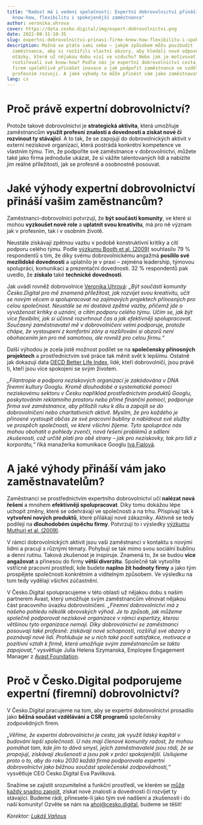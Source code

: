 ```yaml
---
title: "Radost má i vedení společnosti: Expertní dobrovolnictví přináší firmě
  know-how, flexibilitu i spokojenější zaměstnance"
author: veronika.uhrova
cover: https://data.cesko.digital/img/expert-dobrovolnictvi.png
date: 2022-08-31-10-35
slug: expertni-dobrovolnictvi-prinasi-firme-know-how-flexibilitu-i-spokojenejsi-zamestnance
description: Možná se ptáte sami sebe – jakým způsobem můžu povzbudit
  zaměstnance, aby si rozšířili vlastní obzory, aby hledali nové odpovědi na
  otázky, které už nějakou dobu visí ve vzduchu? Nebo jak je motivovat, aby si
  rozšiřovali své know-how? Podle nás je expertní dobrovolnictví cesta, jak do
  firem spolehlivě přinášet inovace a jak podpořit zaměstnance ve vzdělávání a
  profesním rozvoji. A jaké výhody to může přinést vám jako zaměstnavatelům?
lang: cs
---
```

# Proč právě expertní dobrovolnictví?

Protože takové dobrovolnictví je **strategická aktivita**, která umožňuje zaměstnancům **využít profesní znalosti a dovednosti a získat nové či rozvinout ty stávající**. A to tak, že se zapojují do dobrovolnických aktivit v externí neziskové organizaci, která postrádá konkrétní kompetence ve vlastním týmu. Tím, že podpoříte své zaměstnance v dobrovolnictví, můžete také jako firma jednoduše ukázat, že si vážíte talentovaných lidí a nabízíte jim reálné příležitosti, jak se profesně a osobnostně posouvat.

# Jaké výhody expertní dobrovolnictví přináší vašim zaměstnancům?

Zaměstnanci-dobrovolníci potvrzují, že **být součástí komunity**, ve které si mohou **vyzkoušet nové role** a **uplatnit svou kreativitu**, má pro ně význam jak v profesním, tak i v osobním životě.

Neustále získávají zpětnou vazbu v podobě konstruktivní kritiky a cítí podporu celého týmu. Podle [výzkumu Booth et al. (2009)](https://www.sciencedirect.com/science/article/pii/S105348222100053X#bb0070) souhlasilo 79 % respondentů s tím, že díky svému dobrovolnickému angažmá **posílilo své mezilidské dovednosti** a uplatnilo je v praxi – zejména leadership, týmovou spolupráci, komunikaci a prezentační dovednosti. 32 % respondentů pak uvedlo, že **získalo** také **technické dovednosti**.

Jak uvádí rovněž dobrovolnice [Veronika Uhrová](https://www.linkedin.com/in/veronika-uhrov%C3%A1-57619572/): *„Být součástí komunity Česko.Digital pro mě znamená příležitost, jak rozvíjet svou kreativitu, učit se novým věcem a spolupracovat na zajímavých projektech přínosných pro celou společnost. Neustále se mi dostává zpětné vazby, přičemž jde o vyváženost kritiky a uznání, a cítím podporu celého týmu. Učím se, jak být více flexibilní, jak si účinně rozvrhnout čas a jak efektivněji spolupracovat. Současný zaměstnavatel mě v dobrovolničení velmi podporuje, protože chápe, že vystoupení z komfortní zóny a rozšiřování si obzorů není obohacením jen pro mě samotnou, ale rovněž pro celou firmu.“*

Další výhodou je zcela jistě možnost podílet se na **společensky přínosných projektech** a prostřednictvím své práce tak měnit svět k lepšímu. Ostatně jak dokazují data [OECD Better Life Index](https://www.sydney.edu.au/news-opinion/news/2017/05/03/7-surprising-benefits-of-volunteering-.html), lidé, kteří dobrovolničí, jsou právě ti, kteří jsou více spokojeni se svým životem.

*„Filantropie a podpora neziskových organizací je zakódována v DNA firemní kultury Googlu. Kromě dlouhodobé a systematické pomoci neziskovému sektoru v Česku například prostřednictvím produktů Googlu, poskytováním reklamního prostoru nebo přímé finanční pomoci, podporuje firma své zaměstnance, aby přiložili ruku k dílu a zapojili se do dobrovolničení nebo charitativních aktivit. Myslím, že pro každého je přínosné vystoupit občas ze své pracovní bubliny a nabídnout své služby ve prospěch společnosti, ve které všichni žijeme. Tyto spolupráce nás mohou obohatit o pohledy zvenčí, nová řešení problémů a sdílení zkušeností, což určitě platí pro obě strany – jak pro neziskovky, tak pro lidi z korporátu,“* říká manažerka komunikace Googlu [Iva Fialová](https://www.linkedin.com/in/iva-fialova/).

# A jaké výhody přináší vám jako zaměstnavatelům?

Zaměstnanci se prostřednictvím expertního dobrovolnictví učí **nalézat nová řešení** a mnohem **efektivněji spolupracovat**. Díky tomu dokážou lépe uchopit změny, které se odehrávají ve společnosti a na trhu. Přispívají tak k **vytvoření nových produktů**, které přilákají nové zákazníky. Aktivně se tedy podílejí na **dlouhodobém úspěchu firmy**. Potvrzují to i výsledky [výzkumu Muthuri et al. (2009)](https://www.sciencedirect.com/science/article/pii/S105348222100053X#bb0070).

V rámci dobrovolnických aktivit jsou vaši zaměstnanci v kontaktu s novými lidmi a pracují s různými tématy. Pohybují se tak mimo svou sociální bublinu a denní rutinu. Taková zkušenost je inspiruje. Znamená to, že se budou **více angažovat** a přinesou do firmy **větší diverzitu**. Společně tak vytvoříte vstřícné pracovní prostředí, kde budete **naplno žít hodnoty firmy** a jako tým prospějete společnosti konkrétním a viditelným způsobem. Ve výsledku na tom tedy vydělají všichni zúčastnění.

V Česko.Digital spolupracujeme v této oblasti už nějakou dobu s naším partnerem Avast, který umožňuje svým zaměstnancům věnovat nějakou část pracovního úvazku dobrovolničení. *„Firemní dobrovolnictví má z našeho pohledu několik obrovských výhod. Je to způsob, jak můžeme společně podporovat neziskové organizace v rámci expertizy, kterou většinou tyto organizace nemají. Díky dobrovolnictví se zaměstnanci posouvají také profesně: získávají nové schopnosti, rozšiřují své obzory a poznávají nové lidi. Prohlubuje se u nich také pocit satisfakce, motivace a pozitivní vztah k firmě, která umožňuje svým zaměstnancům se takto zapojovat,“* vysvětluje Julia Helena Szymanská, Employee Engagement Manager z [Avast Foundation](https://foundation.avast.com/).

# Proč v Česko.Digital podporujeme expertní (firemní) dobrovolnictví?

V Česko.Digital pracujeme na tom, aby se expertní dobrovolnictví prosadilo jako **běžná součást vzdělávání a CSR programů** společensky zodpovědných firem. 

*„Věříme, že expertní dobrovolnictví je cesta, jak využít lidský kapitál v budování lepší společnosti. U nás mají členové komunity radost, že mohou pomáhat tam, kde jim to dává smysl, jejich zaměstnavatelé jsou rádi, že se propojují, získávají zkušenosti a jsou pak v práci spokojenější. Usilujeme proto o to, aby do roku 2030 každá firma podporovala expertní dobrovolnictví jako běžnou součást společenské zodpovědnosti,“* vysvětluje CEO Česko.Digital Eva Pavlíková.

Snažíme se zajistit srozumitelné a funkční prostředí, ve kterém se [může každý snadno zapojit](https://cesko-digital.atlassian.net/l/cp/rA0Hjbp1), získat nové znalosti a dovednosti či rozvíjet ty stávající. Budeme rádi, přinesete-li jako tým své nadšení a zkušenosti i do naší komunity! Ozvěte se nám na [ahoj@cesko.digital](mailto:ahoj@cesko.digital), budeme se těšit!

*Korektor: [Lukáš Vaňous](https://www.linkedin.com/in/lukasvanous)*